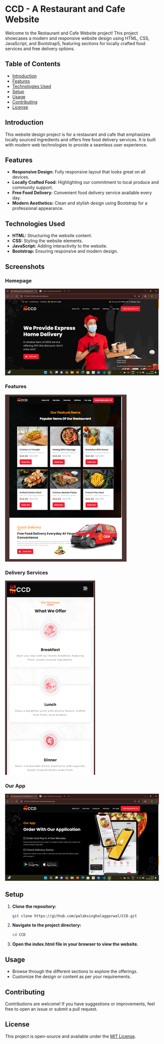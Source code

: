 # CCD - A Restaurant and Cafe Website

Welcome to the Restaurant and Cafe Website project! This project showcases a modern and responsive website design using HTML, CSS, JavaScript, and Bootstrap5, featuring sections for locally crafted food services and free delivery options.

## Table of Contents

- [Introduction](#introduction)
- [Features](#features)
- [Technologies Used](#technologies-used)
- [Setup](#setup)
- [Usage](#usage)
- [Contributing](#contributing)
- [License](#license)

## Introduction

This website design project is for a restaurant and cafe that emphasizes locally sourced ingredients and offers free food delivery services. It is built with modern web technologies to provide a seamless user experience.

## Features

- **Responsive Design:** Fully responsive layout that looks great on all devices.
- **Locally Crafted Food:** Highlighting our commitment to local produce and community support.
- **Free Food Delivery:** Convenient food delivery service available every day.
- **Modern Aesthetics:** Clean and stylish design using Bootstrap for a professional appearance.

## Technologies Used

- **HTML:** Structuring the website content.
- **CSS:** Styling the website elements.
- **JavaScript:** Adding interactivity to the website.
- **Bootstrap:** Ensuring responsive and modern design.

## Screenshots

### Homepage

![Homepage](./screenshots/homepage.png)

### Features

![Features](./screenshots/features.png)

### Delivery Services

![Delivery Service](./screenshots/services.png)

### Our App

![Our App](./screenshots/our_app.png)

## Setup

1. **Clone the repository:**

   ```bash
   git clone https://github.com/palaksinghalaggarwal/CCD.git

2. **Navigate to the project directory:**

   ```bash
   cd CCD

3. **Open the index.html file in your browser to view the website.**

## Usage

- Browse through the different sections to explore the offerings.
- Customize the design or content as per your requirements.

## Contributing

Contributions are welcome! If you have suggestions or improvements, feel free to open an issue or submit a pull request.

## License

This project is open-source and available under the [MIT License](LICENSE).

